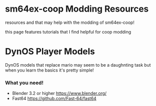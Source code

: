 # sm64ex-coop Modding Resources
resources and that may help with the modding of sm64ex-coop!

this page features tutorials that I find helpful for coop modding


# DynOS Player Models
DynOS models that replace mario may seem to be a daughnting task but when you learn the basics it's pretty simple!

### What you need!
- Blender 3.2 or higher https://www.blender.org/
- Fast64 https://github.com/Fast-64/fast64
